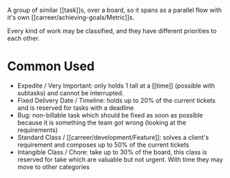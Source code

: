 A group of similar [[task]]s, over a board, so it spans as a parallel flow with it's own [[carreer/achieving-goals/Metric]]s.

Every kind of work may be classified, and they have different priorities to each other.

# Common Used

- Expedite / Very Important: only holds 1 tall at a [[time]] (possible with subtasks) and cannot be interrupted.
- Fixed Delivery Date / Timeline: holds up to 20% of the current tickets and is reserved for tasks with a deadline
- Bug: non-billable task which should be fixed as soon as possible because it is something the team got wrong (looking at the requirements)
- Standard Class / [[carreer/development/Feature]]: solves a client's requirement and composes up to 50% of the current tickets
- Intangible Class / Chore: take up to 30% of the board, this class is reserved for take which are valuable but not urgent. With time they may move to other categories